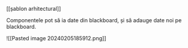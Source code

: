 [[șablon arhitectural]]

Componentele pot să ia date din blackboard, și să adauge date noi pe blackboard.

![[Pasted image 20240205185912.png]]